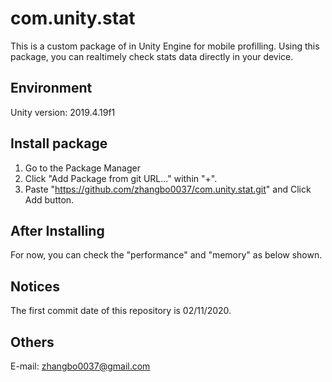 # com.unity.stat
This is a custom package of in Unity Engine for mobile profilling.
Using this package, you can realtimely check stats data directly in your device.

## Environment
Unity version: 2019.4.19f1

## Install package
1. Go to the Package Manager 
2. Click "Add Package from git URL..." within "+".
3. Paste "https://github.com/zhangbo0037/com.unity.stat.git" and Click Add button.

## After Installing
For now, you can check the "performance" and "memory" as below shown. 



## Notices
The first commit date of this repository is 02/11/2020.

## Others
E-mail: zhangbo0037@gmail.com
